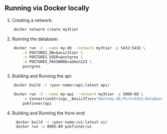 ## Running via Docker locally
1. Creating a network:

```bash
    docker network create my3tier
```

2. Running the database:

```bash
    docker run -d --name my-db --network my3tier -p 5432:5432 \
        -e POSTGRES_DB=basic3tier \
        -e POSTGRES_USER=postgres \
        -e POSTGRES_PASSWORD=admin123 \
        postgres
```

3. Building and Running the api:

```bash
    docker build -t <your-name>/api:latest api/ 

    docker run -d --name my-api --network my3tier -p 5000:80 \
        -e ConnectionStrings__Basic3Tier="Host=my-db;Port=5432;Database=basic3tier;Username=postgres;Password=admin123" \
        pokfinner/api
```

4. Building and Running the front-end:

```bash
     docker build -t <your-name>/ui:latest ui/ 
     docker run -p 8085:80 pokfinner/ui
```
